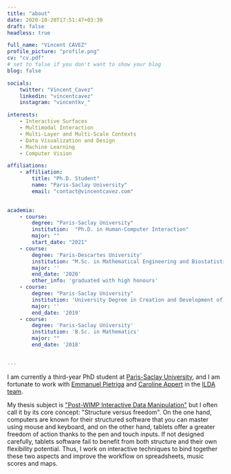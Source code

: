 ```yaml
---
title: "about"
date: 2020-10-20T17:51:47+03:30
draft: false
headless: true

full_name: "Vincent CAVEZ"
profile_picture: "profile.png"
cv: "cv.pdf"
# set to false if you don't want to show your blog
blog: false

socials:
    twitter: "Vincent_Cavez"
    linkedin: "vincentcavez"
    instagram: "vincentkv_"

interests:
    - Interactive Surfaces
    - Multimodal Interaction
    - Multi-Layer and Multi-Scale Contexts
    - Data Visualization and Design
    - Machine Learning
    - Computer Vision

affiliations:
    - affiliation:
        title: "Ph.D. Student"
        name: "Paris-Saclay University"
        email: "contact@vincentcavez.com"
   

academia:
    - course:
        degree: "Paris-Saclay University"
        institution:  "Ph.D. in Human-Computer Interaction"
        major: ""
        start_date: "2021"
    - course:
        degree: 'Paris-Descartes University'
        institution: "M.Sc. in Mathematical Engineering and Biostatistics"
        major: ''
        end_date: '2020'
        other_info: 'graduated with high honours'
    - course:
        degree: "Paris-Saclay University"
        institution: 'University Degree in Creation and Development of Innovative Start-ups'
        major: ''
        end_date: '2019'
    - course:
        degree: 'Paris-Saclay University'
        institution: 'B.Sc. in Mathematics'
        major: ""
        end_date: '2018'

       
---
```




I am currently a third-year PhD student at [Paris-Saclay University][1], and I am fortunate to work with [Emmanuel Pietriga][7] and [Caroline Appert][8] in the [ILDA team][2].

My thesis subject is ["Post-WIMP Interactive Data Manipulation"][6] but I often call it by its core concept: "Structure versus freedom". On the one hand, computers are known for their structured software that you can master using mouse and keyboard, and on the other hand, tablets offer a greater freedom of action thanks to the pen and touch inputs. If not designed carefully, tablets software fail to benefit from both structure and their own flexibility potential. Thus, I work on interactive techniques to bind together these two aspects and improve the workflow on spreadsheets, music scores and maps.

[1]: https://www.universite-paris-saclay.fr/en
[2]: https://ilda.saclay.inria.fr/
[3]: https://www.lisn.upsaclay.fr/
[4]: https://www.limsi.fr/en/
[5]: https://www.lri.fr/
[6]: https://www.theses.fr/s297907
[7]: https://pages.saclay.inria.fr/emmanuel.pietriga/
[8]: https://www.lri.fr/~appert/

